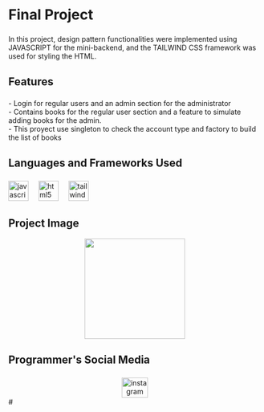 <h1 align="left">Final Project</h1>

###

<p align="left">In this project, design pattern functionalities were implemented using JAVASCRIPT for the mini-backend, and the TAILWIND CSS framework was used for styling the HTML.</p>

###

<h2 align="left">Features</h2>

###

<p align="left">- Login for regular users and an admin section for the administrator<br>- Contains books for the regular user section and a feature to simulate adding books for the admin.<br>- This proyect use singleton to check the account type and factory to build the list of books</p>

###

<h2 align="left">Languages and Frameworks Used</h2>

###

<div align="left">
  <a href="https://developer.mozilla.org/en-US/docs/Web/JavaScript"><img src="https://cdn.jsdelivr.net/gh/devicons/devicon/icons/javascript/javascript-original.svg" height="40" alt="javascript logo"  /></a>
  <img width="12" />
  <a href="https://developer.mozilla.org/en-US/docs/Web/HTML"><img src="https://cdn.jsdelivr.net/gh/devicons/devicon/icons/html5/html5-original.svg" height="40" alt="html5 logo"  /></a>
  <img width="12" />
  <a href="https://tailwindcss.com/"><img src="https://skillicons.dev/icons?i=tailwind" height="40" alt="tailwindcss logo"  /></a>
</div>

###

<h2 align="left">Project Image</h2>
<div align="center">
  <a href="https://rocs2025.github.io/Proyecto/"><img height="200" src="https://utfs.io/f/CA912FoYxMvStaO4G1jUrVUIZHcGnTP7q92lvW38SyoFaQYh"  /></a>
</div>

###

<h2 align="left">Programmer's Social Media</h2>

###
<div align="center">
<a href="https://www.instagram.com/ro.acampos04/"> <img src="https://raw.githubusercontent.com/maurodesouza/profile-readme-generator/master/src/assets/icons/social/instagram/default.svg" width="52" height="40" alt="instagram logo"  /></a>

</div>
#
